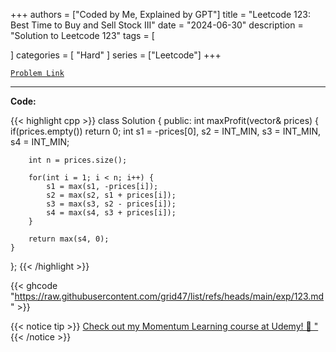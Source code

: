 
+++
authors = ["Coded by Me, Explained by GPT"]
title = "Leetcode 123: Best Time to Buy and Sell Stock III"
date = "2024-06-30"
description = "Solution to Leetcode 123"
tags = [
    
]
categories = [
    "Hard"
]
series = ["Leetcode"]
+++



[`Problem Link`](https://leetcode.com/problems/best-time-to-buy-and-sell-stock-iii/description/)

---

**Code:**

{{< highlight cpp >}}
class Solution {
public:
    int maxProfit(vector<int>& prices) {
        if(prices.empty()) return 0;
        int s1 = -prices[0], s2 = INT_MIN,
            s3 = INT_MIN, s4 = INT_MIN;
        
        int n = prices.size();
        
        for(int i = 1; i < n; i++) {
            s1 = max(s1, -prices[i]);
            s2 = max(s2, s1 + prices[i]);
            s3 = max(s3, s2 - prices[i]);
            s4 = max(s4, s3 + prices[i]);
        }
        
        return max(s4, 0);
    }
};
{{< /highlight >}}

{{< ghcode "https://raw.githubusercontent.com/grid47/list/refs/heads/main/exp/123.md" >}}

{{< notice tip >}}
[Check out my Momentum Learning course at Udemy! 🚀 "](https://www.udemy.com/course/blind-75-the-data-structures-and-algorithms-essentials/)
{{< /notice >}}


